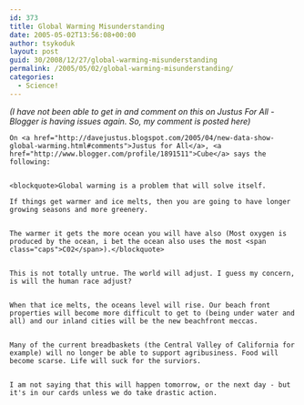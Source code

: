 ```yaml
---
id: 373
title: Global Warming Misunderstanding
date: 2005-05-02T13:56:08+00:00
author: tsykoduk
layout: post
guid: 30/2008/12/27/global-warming-misunderstanding
permalink: /2005/05/02/global-warming-misunderstanding/
categories:
  - Science!
---
```

<em>(I have not been able to get in and comment on this on Justus For All - Blogger is having issues again. So, my comment is posted here)</em>


	On <a href="http://davejustus.blogspot.com/2005/04/new-data-show-global-warming.html#comments">Justus for All</a>, <a href="http://www.blogger.com/profile/1891511">Cube</a> says the following:


	<blockquote>Global warming is a problem that will solve itself.

	If things get warmer and ice melts, then you are going to have longer growing seasons and more greenery.


	The warmer it gets the more ocean you will have also (Most oxygen is produced by the ocean, i bet the ocean also uses the most <span class="caps">C02</span>).</blockquote>


	This is not totally untrue. The world will adjust. I guess my concern, is will the human race adjust?


	When that ice melts, the oceans level will rise. Our beach front properties will become more difficult to get to (being under water and all) and our inland cities will be the new beachfront meccas.


	Many of the current breadbaskets (the Central Valley of California for example) will no longer be able to support agribusiness. Food will become scarse. Life will suck for the surviors.


	I am not saying that this will happen tomorrow, or the next day - but it's in our cards unless we do take drastic action.